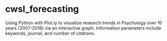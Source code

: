 # cwsl_forecasting
Using Python with Plot.ly to visualize research trends in Psychology over 10 years (2007-2018) via an interactive graph. Information parameters include keywords, journal, and number of citations.
